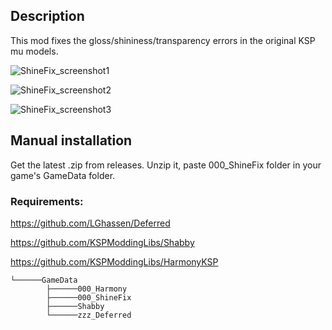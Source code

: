 ## Description

This mod fixes the gloss/shininess/transparency errors in the original KSP mu models.


![ShineFix_screenshot1](https://github.com/user-attachments/assets/4aa800f8-ace9-4360-bfc9-85128bf4951f)

![ShineFix_screenshot2](https://github.com/user-attachments/assets/a8844ac6-6131-43d6-8435-86ffe9be46eb)

![ShineFix_screenshot3](https://github.com/user-attachments/assets/1b9937a4-2cd4-4586-8505-e9e82645f1ce)

## Manual installation

Get the latest .zip from releases. Unzip it, paste 000_ShineFix folder in your game's GameData folder.

### Requirements: 

https://github.com/LGhassen/Deferred

https://github.com/KSPModdingLibs/Shabby

https://github.com/KSPModdingLibs/HarmonyKSP

```Kerbal Space Program
└──────GameData
		├──────000_Harmony
		├──────000_ShineFix
		├──────Shabby
		└──────zzz_Deferred
